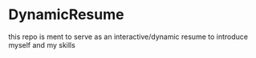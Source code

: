 # DynamicResume
this repo is ment to serve as an interactive/dynamic resume to introduce myself and my skills

